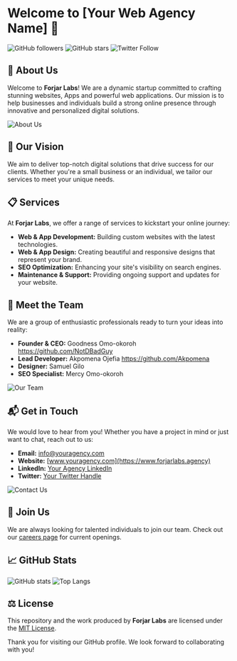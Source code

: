 # Welcome to [Your Web Agency Name] 👋

![GitHub followers](https://img.shields.io/github/followers/your-github-username?label=Follow&style=social)
![GitHub stars](https://img.shields.io/github/stars/your-github-username?affiliations=OWNER%2CCOLLABORATOR&style=social)
![Twitter Follow](https://img.shields.io/twitter/follow/your-twitter-handle?style=social)

## 🚀 About Us

Welcome to **Forjar Labs**! We are a dynamic startup committed to crafting stunning websites, Apps and powerful web applications. Our mission is to help businesses and individuals build a strong online presence through innovative and personalized digital solutions.

![About Us](https://via.placeholder.com/800x400.png?text=Your+Image+Here)

## 🌟 Our Vision

We aim to deliver top-notch digital solutions that drive success for our clients. Whether you're a small business or an individual, we tailor our services to meet your unique needs.

## 📋 Services

At **Forjar Labs**, we offer a range of services to kickstart your online journey:

- **Web & App Development:** Building custom websites with the latest technologies.
- **Web & App Design:** Creating beautiful and responsive designs that represent your brand.
- **SEO Optimization:** Enhancing your site's visibility on search engines.
- **Maintenance & Support:** Providing ongoing support and updates for your website.

## 👥 Meet the Team

We are a group of enthusiastic professionals ready to turn your ideas into reality:

- **Founder & CEO:** Goodness Omo-okoroh https://github.com/NotDBadGuy
- **Lead Developer:** Akpomena Ojefia https://github.com/Akpomena
- **Designer:** Samuel Gilo
- **SEO Specialist:** Mercy Omo-okoroh

![Our Team](https://via.placeholder.com/800x400.png?text=Your+Image+Here)

## 📬 Get in Touch

We would love to hear from you! Whether you have a project in mind or just want to chat, reach out to us:

- **Email:** [info@youragency.com](mailto:hello@forjarlabs.agency)
- **Website:** [www.youragency.com](https://www.forjarlabs.agency)
- **LinkedIn:** [Your Agency LinkedIn](https://www.linkedin.com/company/your-agency)
- **Twitter:** [Your Twitter Handle](https://twitter.com/forjarlabs)

![Contact Us](https://via.placeholder.com/800x400.png?text=Your+Image+Here)

## 🔗 Join Us

We are always looking for talented individuals to join our team. Check out our [careers page](https://www.forjarlabs.agency/careers) for current openings.

## 📈 GitHub Stats

![GitHub stats](https://github-readme-stats.vercel.app/api?username=your-github-username&show_icons=true&theme=radical)
![Top Langs](https://github-readme-stats.vercel.app/api/top-langs/?username=your-github-username&layout=compact&theme=radical)

## ⚖️ License

This repository and the work produced by **Forjar Labs** are licensed under the [MIT License](LICENSE).


Thank you for visiting our GitHub profile. We look forward to collaborating with you!
